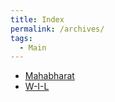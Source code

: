 ```yaml
---
title: Index
permalink: /archives/
tags:
  - Main
---
```

- <a href="/mahabharat.md">Mahabharat</a>
- <a href="/wil.md">W-I-L</a>
